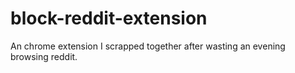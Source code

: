 # block-reddit-extension

An chrome extension I scrapped together after wasting an evening browsing
reddit.